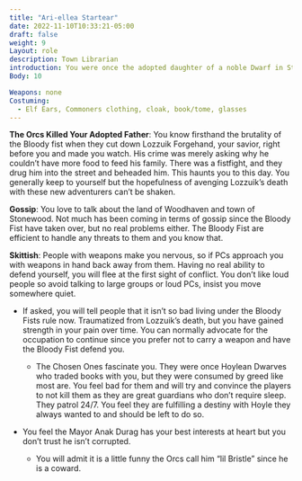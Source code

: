 ```yaml
---
title: "Ari-ellea Startear"
date: 2022-11-10T10:33:21-05:00
draft: false
weight: 9
Layout: role
description: Town Librarian
introduction: You were once the adopted daughter of a noble Dwarf in Stonewood, Lozzuik Forgehand. Lozzuik was killed before your eyes when the Bloody Fist came the first time. You were so young then and couldn’t believe the act. You were rescued from the streets after being orphaned 10 years ago. The only comfort you find left in the world is reading the books you write and collect. You typically keep your head down and avoid conflict but this time you are hopeful for a change but fearful of the massacre.
Body: 10

Weapons: none
Costuming: 
  - Elf Ears, Commoners clothing, cloak, book/tome, glasses
---
```


**The Orcs Killed Your Adopted Father**: You know firsthand the brutality of the Bloody fist when they cut down Lozzuik Forgehand, your savior, right before you and made you watch. His crime was merely asking why he couldn’t have more food to feed his family. There was a fistfight, and they drug him into the street and beheaded him. This haunts you to this day. You generally keep to yourself but the hopefulness of avenging Lozzuik’s death with these new adventurers can’t be shaken.

**Gossip**: You love to talk about the land of Woodhaven and town of Stonewood. Not much has been coming in terms of gossip since the Bloody Fist have taken over, but no real problems either. The Bloody Fist are efficient to handle any threats to them and you know that.

**Skittish**: People with weapons make you nervous, so if PCs approach you with weapons in hand back away from them.  Having no real ability to defend yourself, you will flee at the first sight of conflict. You don’t like loud people so avoid talking to large groups or loud PCs, insist you move somewhere quiet.

- If asked, you will tell people that it isn’t so bad living under the Bloody Fists rule now. Traumatized from Lozzuik’s death, but you have gained strength in your pain over time. You can normally advocate for the occupation to continue since you prefer not to carry a weapon and have the Bloody Fist defend you. 
  - The Chosen Ones fascinate you. They were once Hoylean Dwarves who traded books with you, but they were consumed by greed like most are. You feel bad for them and will try and convince the players to not kill them as they are great guardians who don’t require sleep. They patrol 24/7. You feel they are fulfilling a destiny with Hoyle they always wanted to and should be left to do so.

- You feel the Mayor Anak Durag has your best interests at heart but you don’t trust he isn’t corrupted. 
  - You will admit it is a little funny the Orcs call him “lil Bristle” since he is a coward.

